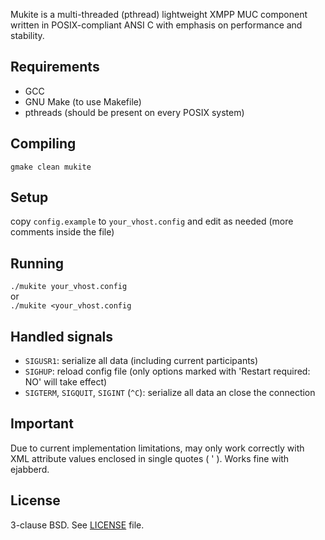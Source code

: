 Mukite is a multi-threaded (pthread) lightweight XMPP MUC component written in POSIX-compliant ANSI C with emphasis on performance and stability.

## Requirements
* GCC
* GNU Make (to use Makefile)
* pthreads (should be present on every POSIX system)

## Compiling
`gmake clean mukite`

## Setup
copy `config.example` to `your_vhost.config` and edit as needed (more comments inside the file)

## Running
`./mukite your_vhost.config`  
or  
`./mukite <your_vhost.config`

## Handled signals
* `SIGUSR1`: serialize all data (including current participants)
* `SIGHUP`: reload config file (only options marked with 'Restart required: NO' will take effect)
* `SIGTERM`, `SIGQUIT`, `SIGINT` (`^C`): serialize all data an close the connection

## Important
Due to current implementation limitations, may only work correctly with XML attribute values enclosed in single quotes ( ' ). Works fine with ejabberd.

## License
3-clause BSD. See [LICENSE](LICENSE) file.
